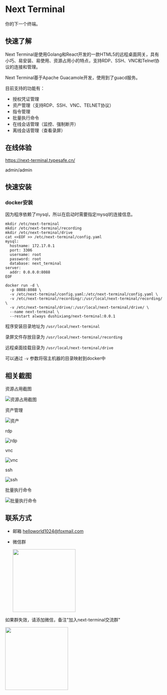 # Next Terminal
你的下一个终端。

## 快速了解

Next Terminal是使用Golang和React开发的一款HTML5的远程桌面网关，具有小巧、易安装、易使用、资源占用小的特点，支持RDP、SSH、VNC和Telnet协议的连接和管理。

Next Terminal基于Apache Guacamole开发，使用到了guacd服务。

目前支持的功能有：

- 授权凭证管理
- 资产管理（支持RDP、SSH、VNC、TELNET协议）
- 指令管理
- 批量执行命令
- 在线会话管理（监控、强制断开）
- 离线会话管理（查看录屏）

## 在线体验

https://next-terminal.typesafe.cn/

admin/admin

## 快速安装

### docker安装

因为程序依赖了mysql，所以在启动时需要指定mysql的连接信息。

```shell
mkdir /etc/next-terminal
mkdir /etc/next-terminal/recording
mkdir /etc/next-terminal/drive
cat <<EOF >> /etc/next-terminal/config.yaml
mysql:
  hostname: 172.17.0.1
  port: 3306
  username: root
  password: root
  database: next_terminal
server:
  addr: 0.0.0.0:8088
EOF
```
```shell
docker run -d \
  -p 8088:8088 \
  -v /etc/next-terminal/config.yaml:/etc/next-terminal/config.yaml \
  -v /etc/next-terminal/recording/:/usr/local/next-terminal/recording/ \
  -v /etc/next-terminal/drive/:/usr/local/next-terminal/drive/ \
  --name next-terminal \
  --restart always dushixiang/next-terminal:0.0.1
```

程序安装目录地址为 `/usr/local/next-terminal`

录屏文件存放目录为 `/usr/local/next-terminal/recording`

远程桌面挂载目录为 `/usr/local/next-terminal/drive`

可以通过 `-v` 参数将宿主机器的目录映射到docker中


## 相关截图

资源占用截图

![资源占用截图](./screenshot/docker_stats.png)

资产管理

![资产](./screenshot/assets.png)

rdp

![rdp](./screenshot/rdp.png)

vnc

![vnc](./screenshot/vnc.png)

ssh

![ssh](./screenshot/ssh.png)

批量执行命令

![批量执行命令](./screenshot/command.png)


## 联系方式

- 邮箱 helloworld1024@foxmail.com
  
- 微信群

  <img src="screenshot/wx1.jpg" width="200"  height="auto"/>

如果群失效，请添加微信，备注"加入next-terminal交流群"

  <img src="screenshot/wx2.jpg" width="200"  height="auto"/>